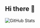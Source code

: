 ## Hi there 👋

![GitHub Stats](https://github-readme-stats.vercel.app/api?username=katya-dev&show_icons=true&theme=radical)


